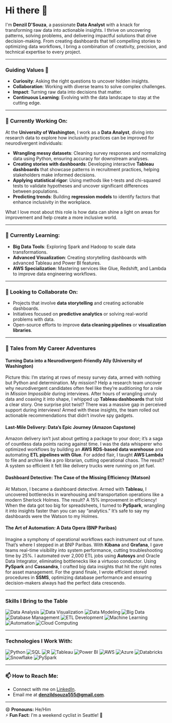 # Hi there 👋  

I'm **Denzil D'Souza**, a passionate **Data Analyst** with a knack for transforming raw data into actionable insights. I thrive on uncovering patterns, solving problems, and delivering impactful solutions that drive decision-making. From creating dashboards that tell compelling stories to optimizing data workflows, I bring a combination of creativity, precision, and technical expertise to every project.  

---

### **Guiding Values 🌟**  
- **Curiosity**: Asking the right questions to uncover hidden insights.  
- **Collaboration**: Working with diverse teams to solve complex challenges.  
- **Impact**: Turning raw data into decisions that matter.  
- **Continuous Learning**: Evolving with the data landscape to stay at the cutting edge.  

---

### 🔭 **Currently Working On:**  

At the **University of Washington**, I work as a **Data Analyst**, diving into research data to explore how inclusivity practices can be improved for neurodivergent individuals:  

- **Wrangling messy datasets**: Cleaning survey responses and normalizing data using Python, ensuring accuracy for downstream analyses.  
- **Creating stories with dashboards**: Developing interactive **Tableau dashboards** that showcase patterns in recruitment practices, helping stakeholders make informed decisions.  
- **Applying statistical rigor**: Using methods like t-tests and chi-squared tests to validate hypotheses and uncover significant differences between populations.  
- **Predicting trends**: Building **regression models** to identify factors that enhance inclusivity in the workplace.  

What I love most about this role is how data can shine a light on areas for improvement and help create a more inclusive world.  

---

### 🌱 **Currently Learning:**  
- **Big Data Tools**: Exploring Spark and Hadoop to scale data transformations.  
- **Advanced Visualization**: Creating storytelling dashboards with advanced Tableau and Power BI features.  
- **AWS Specialization**: Mastering services like Glue, Redshift, and Lambda to improve data engineering workflows.  

---

### 👯 **Looking to Collaborate On:**  
- Projects that involve **data storytelling** and creating actionable dashboards.  
- Initiatives focused on **predictive analytics** or solving real-world problems with data.  
- Open-source efforts to improve **data cleaning pipelines** or **visualization libraries**.  

---

### 🚀 Tales from My Career Adventures

#### Turning Data into a Neurodivergent-Friendly Ally (University of Washington)
Picture this: I’m staring at rows of messy survey data, armed with nothing but Python and determination. My mission? Help a research team uncover why neurodivergent candidates often feel like they’re auditioning for a role in *Mission Impossible* during interviews. After hours of wrangling unruly data and coaxing it into shape, I whipped up **Tableau dashboards** that told a clear story. One surprise plot twist? There was a massive gap in perceived support during interviews! Armed with these insights, the team rolled out actionable recommendations that didn’t involve spy gadgets.  

#### Last-Mile Delivery: Data’s Epic Journey (Amazon Capstone) 
Amazon delivery isn’t just about getting a package to your door; it’s a saga of countless data points racing against time. I was the data whisperer who optimized workflows by building an **AWS RDS-based data warehouse** and automating **ETL pipelines with Glue**. For added flair, I taught **AWS Lambda** to file and archive like a pro librarian, cutting operational chaos. The result? A system so efficient it felt like delivery trucks were running on jet fuel.  

#### Dashboard Detective: The Case of the Missing Efficiency (Matson) 
At Matson, I became a dashboard detective. Armed with **Tableau**, I uncovered bottlenecks in warehousing and transportation operations like a modern Sherlock Holmes. The result? A 15% improvement in efficiency! When the data got too big for spreadsheets, I turned to **PySpark**, wrangling it into insights faster than you can say “analytics.” It’s safe to say my dashboards were the Watson to my Holmes.  

#### The Art of Automation: A Data Opera (BNP Paribas) 
Imagine a symphony of operational workflows each instrument out of tune. That’s where I stepped in at BNP Paribas. With **Kibana** and **Grafana**, I gave teams real-time visibility into system performance, cutting troubleshooting time by 25%. I automated over 2,000 ETL jobs using **Autosys** and Oracle Data Integrator, eliminating bottlenecks like a virtuoso conductor. Using **PySpark** and **Cassandra**, I crafted big data insights that hit the right notes for asset management. For the grand finale, I wrote efficient stored procedures in **SSMS**, optimizing database performance and ensuring decision-makers always had the perfect data crescendo.

---

### **Skills I Bring to the Table**  
<div>
    <img alt="Data Analysis" src="https://img.shields.io/badge/-Data%20Analysis-blue?style=flat-square&logo=python&logoColor=white" />
    <img alt="Data Visualization" src="https://img.shields.io/badge/-Data%20Visualization-green?style=flat-square&logo=tableau&logoColor=white" />
    <img alt="Data Modeling" src="https://img.shields.io/badge/-Data%20Modeling-darkblue?style=flat-square&logo=microsoft-access&logoColor=white" />
    <img alt="Big Data" src="https://img.shields.io/badge/-Big%20Data-orange?style=flat-square&logo=apache-spark&logoColor=white" />
    <img alt="Database Management" src="https://img.shields.io/badge/-Database%20Management-red?style=flat-square&logo=postgresql&logoColor=white" />
    <img alt="ETL Development" src="https://img.shields.io/badge/-ETL%20Development-yellow?style=flat-square&logo=amazon-aws&logoColor=white" />
    <img alt="Machine Learning" src="https://img.shields.io/badge/-Machine%20Learning-lightblue?style=flat-square&logo=scikit-learn&logoColor=white" />
    <img alt="Automation" src="https://img.shields.io/badge/-Automation-lightgrey?style=flat-square&logo=python&logoColor=white" />
    <img alt="Cloud Computing" src="https://img.shields.io/badge/-Cloud%20Computing-purple?style=flat-square&logo=amazon-aws&logoColor=white" />
</div>

---
### **Technologies I Work With:**
<div>
    <img alt="Python" src="https://img.shields.io/badge/-Python-green?style=flat-square&logo=python&logoColor=white" />
    <img alt="SQL" src="https://img.shields.io/badge/-SQL-blue?style=flat-square&logo=postgresql&logoColor=white" />
    <img alt="R" src="https://img.shields.io/badge/-R-orange?style=flat-square&logo=r&logoColor=white" />
    <img alt="Tableau" src="https://img.shields.io/badge/-Tableau-blue?style=flat-square&logo=tableau&logoColor=white" />
    <img alt="Power BI" src="https://img.shields.io/badge/-Power%20BI-yellow?style=flat-square&logo=powerbi&logoColor=white" />
    <img alt="AWS" src="https://img.shields.io/badge/-AWS-green?style=flat-square&logo=amazon-aws&logoColor=white" />
    <img alt="Azure" src="https://img.shields.io/badge/-Azure-orange?style=flat-square&logo=microsoft-azure&logoColor=white" />
    <img alt="Databricks" src="https://img.shields.io/badge/-Databricks-red?style=flat-square&logo=databricks&logoColor=white" />
    <img alt="Snowflake" src="https://img.shields.io/badge/-Snowflake-lightblue?style=flat-square&logo=snowflake&logoColor=white" />
    <img alt="PySpark" src="https://img.shields.io/badge/-PySpark-black?style=flat-square&logo=apache-spark&logoColor=white" />
</div>


---

### 📫 **How to Reach Me:**  
- Connect with me on [LinkedIn](https://www.linkedin.com/in/denzil-m-dsouza/).  
- Email me at **denzildsouza555@gmail.com**.  

---

😄 **Pronouns:** He/Him  
⚡ **Fun Fact:** I'm a weekend cyclist in Seattle! 🚴  
